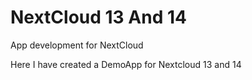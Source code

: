 # NextCloud 13 And 14
App development for NextCloud

Here I have created a DemoApp for Nextcloud 13 and 14
